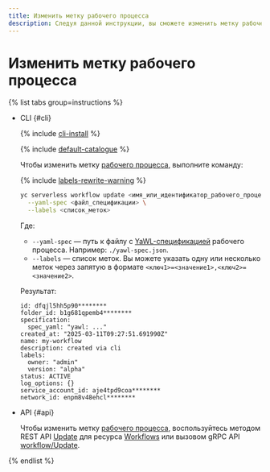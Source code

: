 ```yaml
---
title: Изменить метку рабочего процесса
description: Следуя данной инструкции, вы сможете изменить метку рабочего процесса.
---
```


# Изменить метку рабочего процесса

{% list tabs group=instructions %}

- CLI {#cli}

  {% include [cli-install](../../../../_includes/cli-install.md) %}

  {% include [default-catalogue](../../../../_includes/default-catalogue.md) %}

  Чтобы изменить метку [рабочего процесса](../../../concepts/workflows/workflow.md), выполните команду:

  {% include [labels-rewrite-warning](../../../../_includes/labels-rewrite-warning.md) %}

  ```bash
  yc serverless workflow update <имя_или_идентификатор_рабочего_процесса> \
    --yaml-spec <файл_спецификации> \
    --labels <список_меток>
  ```

  Где:

  * `--yaml-spec` — путь к файлу с [YaWL-спецификацией](../../../concepts/workflows/yawl/index.md) рабочего процесса. Например: `./yawl-spec.json`.
  * `--labels` — список меток. Вы можете указать одну или несколько меток через запятую в формате `<ключ1>=<значение1>,<ключ2>=<значение2>`.

  Результат:

  ```text
  id: dfqjl5hh5p90********
  folder_id: b1g681qpemb4********
  specification:
    spec_yaml: "yawl: ..."
  created_at: "2025-03-11T09:27:51.691990Z"
  name: my-workflow
  description: created via cli
  labels:
    owner: "admin"
    version: "alpha"
  status: ACTIVE
  log_options: {}
  service_account_id: aje4tpd9coa********
  network_id: enpm8v48ehcl********
  ```

- API {#api}

  Чтобы изменить метку [рабочего процесса](../../../concepts/workflows/workflow.md), воспользуйтесь методом REST API [Update](../../../../serverless-integrations/workflows/api-ref/Workflow/update.md) для ресурса [Workflows](../../../../serverless-integrations/workflows/api-ref/Workflow/index.md) или вызовом gRPC API [workflow/Update](../../../../serverless-integrations/workflows/api-ref/grpc/Workflow/update.md).

{% endlist %}